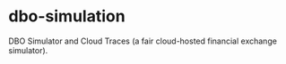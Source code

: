 # dbo-simulation
DBO Simulator and Cloud Traces (a fair cloud-hosted financial exchange simulator).
